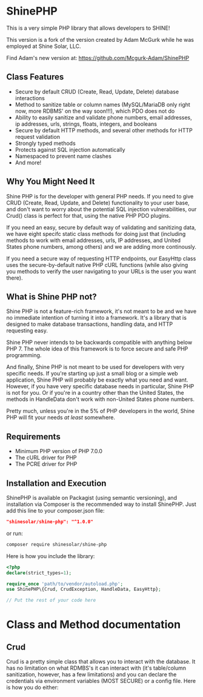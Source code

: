 # ShinePHP

This is a very simple PHP library that allows developers to SHINE!

This version is a fork of the version created by Adam McGurk while he was employed at Shine Solar, LLC.

Find Adam's new version at: https://github.com/Mcgurk-Adam/ShinePHP

## Class Features
- Secure by default CRUD (Create, Read, Update, Delete) database interactions
- Method to sanitize table or column names (MySQL/MariaDB only right now, more RDBMS' on the way soon!!!), which PDO does not do
- Ability to easily sanitize and validate phone numbers, email addresses, ip addresses, urls, strings, floats, integers, and booleans
- Secure by default HTTP methods, and several other methods for HTTP request validation
- Strongly typed methods
- Protects against SQL injection automatically
- Namespaced to prevent name clashes
- And more!

## Why You Might Need It

Shine PHP is for the developer with general PHP needs. If you need to give CRUD (Create, Read, Update, and Delete) functionality to your user base, and don't want to worry about the potential SQL injection vulnerabilities, our Crud() class is perfect for that, using the native PHP PDO plugins. 

If you need an easy, secure by default way of validating and sanitizing data, we have eight specifc static class methods for doing just that (including methods to work with email addresses, urls, IP addresses, and United States phone numbers, among others) and we are adding more continously. 

If you need a secure way of requesting HTTP endpoints, our EasyHttp class uses the secure-by-default native PHP cURL functions (while also giving you methods to verify the user navigating to your URLs is the user you want there). 

## What is Shine PHP not?
Shine PHP is not a feature-rich framework, it's not meant to be and we have no immediate intention of turning it into a framework. It's a library that is designed to make database transactions, handling data, and HTTP requesting easy. 

Shine PHP never intends to be backwards compatible with anything below PHP 7. The whole idea of this framework is to force secure and safe PHP programming. 

And finally, Shine PHP is not meant to be used for developers with very specific needs. If you're starting up just a small blog or a simple web application, Shine PHP will probably be exactly what you need and want. However, if you have very specific database needs in particular, Shine PHP is not for you. Or if you're in a country other than the United States, the methods in HandleData don't work with non-United States phone numbers.

Pretty much, unless you're in the 5% of PHP developers in the world, Shine PHP will fit your needs *at least* somewhere.

## Requirements

- Minimum PHP version of PHP 7.0.0
- The cURL driver for PHP
- The PCRE driver for PHP

## Installation and Execution

ShinePHP is available on Packagist (using semantic versioning), and installation via Composer is the recommended way to install ShinePHP. Just add this line to your composer.json file:

```json
"shinesolar/shine-php": "^1.0.0"
```

or run:

```sh
composer require shinesolar/shine-php
```

Here is how you include the library:

```php
<?php
declare(strict_types=1);

require_once 'path/to/vendor/autoload.php';
use ShinePHP\{Crud, CrudException, HandleData, EasyHttp};

// Put the rest of your code here

```

# Class and Method documentation

## Crud

Crud is a pretty simple class that allows you to interact with the database. It has no limitation on what RDMBS's it can interact with (it's table/column sanitization, however, has a few limitations) and you can declare the credentials via environment variables (MOST SECURE) or a config file. Here is how you do either:

